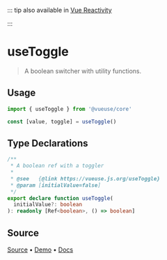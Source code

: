 <!--DEMO_STARTS-->
<script setup>
import Demo from './demo.vue'
</script>
<DemoContainer><Demo/></DemoContainer>
<!--DEMO_ENDS-->

<!--HEAD_STARTS-->
::: tip
also available in [Vue Reactivity](https://github.com/vue-reactivity/use)


:::

<!--HEAD_ENDS-->


# useToggle

> A boolean switcher with utility functions.

## Usage

```js
import { useToggle } from '@vueuse/core'

const [value, toggle] = useToggle()
```


<!--FOOTER_STARTS-->
## Type Declarations

```typescript
/**
 * A boolean ref with a toggler
 *
 * @see   {@link https://vueuse.js.org/useToggle}
 * @param [initialValue=false]
 */
export declare function useToggle(
  initialValue?: boolean
): readonly [Ref<boolean>, () => boolean]
```

## Source

[Source](https://github.com/antfu/vueuse/blob/master/packages/shared/useToggle/index.ts) • [Demo](https://github.com/antfu/vueuse/blob/master/packages/shared/useToggle/demo.vue) • [Docs](https://github.com/antfu/vueuse/blob/master/packages/shared/useToggle/index.md)


<!--FOOTER_ENDS-->